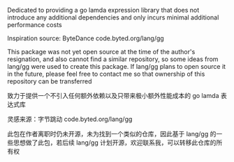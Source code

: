 Dedicated to providing a go lamda expression library that does not introduce any additional dependencies and only incurs minimal additional performance costs



Inspiration source: ByteDance code.byted.org/lang/gg



This package was not yet open source at the time of the author's resignation, and also cannot find a similar repository, so some ideas from lang/gg were used to create this package. If lang/gg plans to open source it in the future, please feel free to contact me so that ownership of this repository can be transferred

致力于提供一个不引入任何额外依赖以及只带来极小额外性能成本的 go lamda 表达式库

灵感来源：字节跳动 code.byted.org/lang/gg

此包在作者离职时仍未开源，未为找到一个类似的仓库，因此基于 lang/gg 的一些思想做了此包，若后续 lang/gg 计划开源，欢迎联系我，可以转移此仓库的所有权
